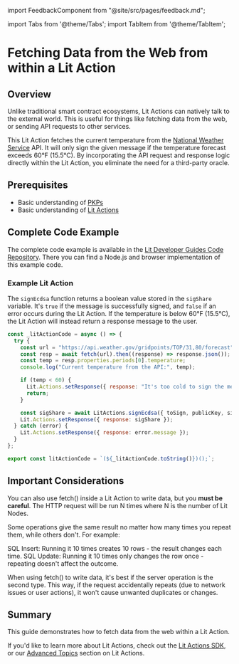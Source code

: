 import FeedbackComponent from "@site/src/pages/feedback.md";

import Tabs from '@theme/Tabs';
import TabItem from '@theme/TabItem';

# Fetching Data from the Web from within a Lit Action

## Overview

Unlike traditional smart contract ecosystems, Lit Actions can natively talk to the external world. This is useful for things like fetching data from the web, or sending API requests to other services.

This Lit Action fetches the current temperature from the [National Weather Service](https://www.weather.gov/) API. It will only sign the given message if the temperature forecast exceeds 60°F (15.5°C). By incorporating the API request and response logic directly within the Lit Action, you eliminate the need for a third-party oracle.

## Prerequisites

- Basic understanding of [PKPs](../../../user-wallets/pkps/overview)
- Basic understanding of [Lit Actions](../serverless-signing/quick-start)

## Complete Code Example

The complete code example is available in the [Lit Developer Guides Code Repository](https://github.com/LIT-Protocol/developer-guides-code/tree/master/lit-action-using-fetch). There you can find a Node.js and browser implementation of this example code.

### Example Lit Action

The `signEcdsa` function returns a boolean value stored in the `sigShare` variable. It's `true` if the message is successfully signed, and `false` if an error occurs during the Lit Action. If the temperature is below 60°F (15.5°C), the Lit Action will instead return a response message to the user.

```jsx
const _litActionCode = async () => {
  try {
    const url = "https://api.weather.gov/gridpoints/TOP/31,80/forecast";
    const resp = await fetch(url).then((response) => response.json());
    const temp = resp.properties.periods[0].temperature;
    console.log("Current temperature from the API:", temp);

    if (temp < 60) {
      Lit.Actions.setResponse({ response: "It's too cold to sign the message!" });
      return;
    }

    const sigShare = await LitActions.signEcdsa({ toSign, publicKey, sigName });
    Lit.Actions.setResponse({ response: sigShare });
  } catch (error) {
    Lit.Actions.setResponse({ response: error.message });
  }
};

export const litActionCode = `(${_litActionCode.toString()})();`;
```

## Important Considerations
You can also use fetch() inside a Lit Action to write data, but you **must be careful**. The HTTP request will be run N times where N is the number of Lit Nodes.

Some operations give the same result no matter how many times you repeat them, while others don't. For example:

SQL Insert: Running it 10 times creates 10 rows - the result changes each time.
SQL Update: Running it 10 times only changes the row once - repeating doesn't affect the outcome.

When using fetch() to write data, it's best if the server operation is the second type. This way, if the request accidentally repeats (due to network issues or user actions), it won't cause unwanted duplicates or changes.

## Summary
This guide demonstrates how to fetch data from the web within a Lit Action.

If you'd like to learn more about Lit Actions, check out the [Lit Actions SDK](https://actions-docs.litprotocol.com/), or our [Advanced Topics](https://developer.litprotocol.com/category/advanced-topics-1) section on Lit Actions.

<FeedbackComponent/>

